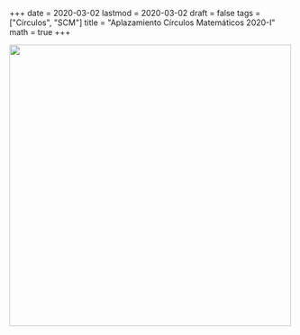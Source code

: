 +++
date      = 2020-03-02
lastmod   = 2020-03-02
draft     = false
tags      = ["Círculos", "SCM"]
title     = "Aplazamiento Círculos Matemáticos 2020-I"
math      = true
+++

<img src="https://matematicas.netlify.com/img/cancelacionCirculos.jpg"  width="500"/>
